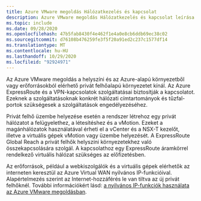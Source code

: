```yaml
---
title: Azure VMware megoldás Hálózatkezelés és kapcsolat
description: Azure VMware megoldás Hálózatkezelés és kapcsolat leírása.
ms.topic: include
ms.date: 09/28/2020
ms.openlocfilehash: 47b5fab8430f4e462f1e4a0e8cb6ddb69ec38c02
ms.sourcegitcommit: d76108b476259fe3f5f20a91ed2c237c1577df14
ms.translationtype: MT
ms.contentlocale: hu-HU
ms.lasthandoff: 10/29/2020
ms.locfileid: "92924971"
---
```

<!-- Used in introduction.md and concepts-networking.md -->

Az Azure VMware megoldás a helyszíni és az Azure-alapú környezetből vagy erőforrásokból elérhető privát felhőalapú környezetet kínál. Az Azure ExpressRoute és a VPN-kapcsolatok szolgáltatásai biztosítják a kapcsolatot. Ezeknek a szolgáltatásoknak konkrét hálózati címtartományok és tűzfal-portok szükségesek a szolgáltatások engedélyezéséhez.

Privát felhő üzembe helyezése esetén a rendszer létrehoz egy privát hálózatot a felügyelethez, a létesítéshez és a vMotion. Ezeket a magánhálózatok használatával érheti el a vCenter és a NSX-T kezelőt, illetve a virtuális gépek vMotion vagy üzembe helyezését.  A ExpressRoute Global Reach a privát felhők helyszíni környezetekhez való összekapcsolására szolgál. A kapcsolathoz egy ExpressRoute áramkörrel rendelkező virtuális hálózat szükséges az előfizetésben.

Az erőforrások, például a webkiszolgálók és a virtuális gépek elérhetők az interneten keresztül az Azure Virtual WAN nyilvános IP-funkcióival.  Alapértelmezés szerint az Internet-hozzáférés le van tiltva az új privát felhőknél. További információkért lásd: [a nyilvános IP-funkciók használata az Azure VMware megoldásban](../public-ip-usage.md).
